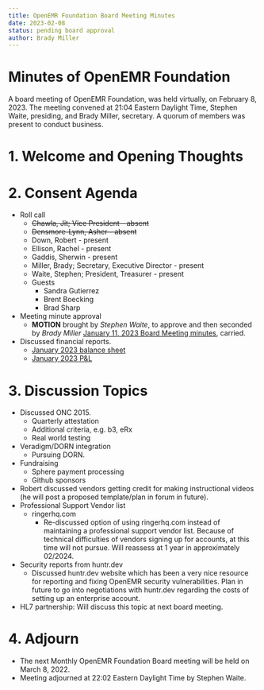 ```yaml
---
title: OpenEMR Foundation Board Meeting Minutes
date: 2023-02-08
status: pending board approval
author: Brady Miller
---
```


# Minutes of OpenEMR Foundation

A board meeting of OpenEMR Foundation, was held virtually, on February 8, 2023. The meeting
convened at 21:04 Eastern Daylight Time, Stephen Waite, presiding, and Brady Miller, secretary.
A quorum of members was present to conduct business.

# 1. Welcome and Opening Thoughts

# 2. Consent Agenda
  - Roll call
    - ~~Chawla, Jit; Vice President - absent~~
    - ~~Densmore-Lynn, Asher - absent~~
    - Down, Robert - present
    - Ellison, Rachel - present
    - Gaddis, Sherwin - present
    - Miller, Brady; Secretary, Executive Director - present
    - Waite, Stephen; President, Treasurer - present
    - Guests
      - Sandra Gutierrez
      - Brent Boecking
      - Brad Sharp
  - Meeting minute approval
    - **MOTION** brought by _Stephen Waite_, to approve and then seconded by _Brady Miller_ [January 11, 2023 Board Meeting minutes](https://github.com/openemr/foundation-minutes/blob/master/2023-01-11-Board.md), carried.
  - Discussed financial reports.
    - [January 2023 balance sheet](https://community.open-emr.org/uploads/short-url/go8lVTPX3UztxjK76yqnLrT9I0I.pdf)
    - [January 2023 P&L](https://community.open-emr.org/uploads/short-url/AoQfvAawobLzvenaIIxSxqYEMMN.pdf)

# 3. Discussion Topics
  - Discussed ONC 2015.
    - Quarterly attestation
    - Additional criteria, e.g. b3, eRx
    - Real world testing
  - Veradigm/DORN integration
    - Pursuing DORN.
  - Fundraising
    - Sphere payment processing
    - Github sponsors
  - Robert discussed vendors getting credit for making instructional videos (he will post a proposed template/plan in forum in future).
  - Professional Support Vendor list
    - ringerhq.com
      - Re-discussed option of using ringerhq.com instead of maintaining a professional support vendor list. Because of technical difficulties of vendors signing up for accounts, at this time will not pursue. Will reassess at 1 year in approximately 02/2024.
  - Security reports from huntr.dev
    - Discussed huntr.dev website which has been a very nice resource for reporting and fixing OpenEMR security vulnerabilities. Plan in future to go into negotiations with huntr.dev regarding the costs of setting up an enterprise account.
  - HL7 partnership: Will discuss this topic at next board meeting.

# 4. Adjourn
  - The next Monthly OpenEMR Foundation Board meeting will be held on March 8, 2022.
  - Meeting adjourned at 22:02 Eastern Daylight Time by Stephen Waite.
  
